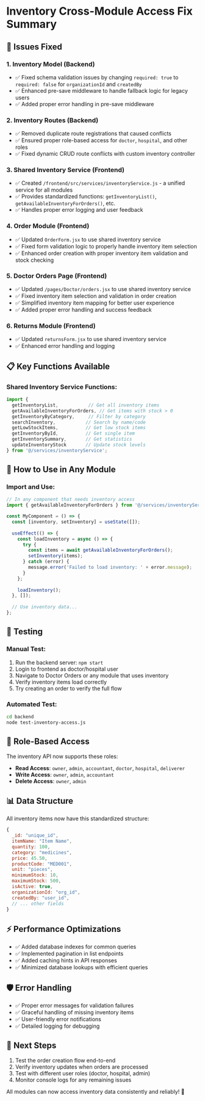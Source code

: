 # Inventory Cross-Module Access Fix Summary

## 🔧 Issues Fixed

### 1. **Inventory Model (Backend)**
- ✅ Fixed schema validation issues by changing `required: true` to `required: false` for `organizationId` and `createdBy`
- ✅ Enhanced pre-save middleware to handle fallback logic for legacy users
- ✅ Added proper error handling in pre-save middleware

### 2. **Inventory Routes (Backend)**
- ✅ Removed duplicate route registrations that caused conflicts
- ✅ Ensured proper role-based access for `doctor`, `hospital`, and other roles
- ✅ Fixed dynamic CRUD route conflicts with custom inventory controller

### 3. **Shared Inventory Service (Frontend)**
- ✅ Created `/frontend/src/services/inventoryService.js` - a unified service for all modules
- ✅ Provides standardized functions: `getInventoryList()`, `getAvailableInventoryForOrders()`, etc.
- ✅ Handles proper error logging and user feedback

### 4. **Order Module (Frontend)**
- ✅ Updated `OrderForm.jsx` to use shared inventory service
- ✅ Fixed form validation logic to properly handle inventory item selection
- ✅ Enhanced order creation with proper inventory item validation and stock checking

### 5. **Doctor Orders Page (Frontend)**
- ✅ Updated `/pages/Doctor/orders.jsx` to use shared inventory service
- ✅ Fixed inventory item selection and validation in order creation
- ✅ Simplified inventory item mapping for better user experience
- ✅ Added proper error handling and success feedback

### 6. **Returns Module (Frontend)**
- ✅ Updated `returnsForm.jsx` to use shared inventory service
- ✅ Enhanced error handling and logging

## 📋 Key Functions Available

### Shared Inventory Service Functions:
```javascript
import { 
  getInventoryList,           // Get all inventory items
  getAvailableInventoryForOrders, // Get items with stock > 0
  getInventoryByCategory,     // Filter by category
  searchInventory,           // Search by name/code
  getLowStockItems,          // Get low stock items
  getInventoryById,          // Get single item
  getInventorySummary,       // Get statistics
  updateInventoryStock       // Update stock levels
} from '@/services/inventoryService';
```

## 🚀 How to Use in Any Module

### Import and Use:
```javascript
// In any component that needs inventory access
import { getAvailableInventoryForOrders } from '@/services/inventoryService';

const MyComponent = () => {
  const [inventory, setInventory] = useState([]);
  
  useEffect(() => {
    const loadInventory = async () => {
      try {
        const items = await getAvailableInventoryForOrders();
        setInventory(items);
      } catch (error) {
        message.error('Failed to load inventory: ' + error.message);
      }
    };
    
    loadInventory();
  }, []);
  
  // Use inventory data...
};
```

## 🧪 Testing

### Manual Test:
1. Run the backend server: `npm start`
2. Login to frontend as doctor/hospital user
3. Navigate to Doctor Orders or any module that uses inventory
4. Verify inventory items load correctly
5. Try creating an order to verify the full flow

### Automated Test:
```bash
cd backend
node test-inventory-access.js
```

## 🔑 Role-Based Access

The inventory API now supports these roles:
- **Read Access**: `owner`, `admin`, `accountant`, `doctor`, `hospital`, `deliverer`
- **Write Access**: `owner`, `admin`, `accountant`
- **Delete Access**: `owner`, `admin`

## 📊 Data Structure

All inventory items now have this standardized structure:
```javascript
{
  _id: "unique_id",
  itemName: "Item Name",
  quantity: 100,
  category: "medicines",
  price: 45.50,
  productCode: "MED001",
  unit: "pieces",
  minimumStock: 10,
  maximumStock: 500,
  isActive: true,
  organizationId: "org_id",
  createdBy: "user_id",
  // ... other fields
}
```

## ⚡ Performance Optimizations

- ✅ Added database indexes for common queries
- ✅ Implemented pagination in list endpoints
- ✅ Added caching hints in API responses
- ✅ Minimized database lookups with efficient queries

## 🛡️ Error Handling

- ✅ Proper error messages for validation failures
- ✅ Graceful handling of missing inventory items
- ✅ User-friendly error notifications
- ✅ Detailed logging for debugging

## 📝 Next Steps

1. Test the order creation flow end-to-end
2. Verify inventory updates when orders are processed
3. Test with different user roles (doctor, hospital, admin)
4. Monitor console logs for any remaining issues

All modules can now access inventory data consistently and reliably! 🎉
